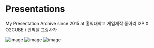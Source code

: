 # Presentations
My Presentation Archive since 2015
at 홍익대학교 게임제작 동아리 I2P X O2CUBE / 엔픽셀 그랑사가

![image](https://github.com/Sophriel/Presentations/assets/32302066/18eba0c6-fbcd-4e31-9abe-7a2e3984a3d3)
![image](https://github.com/Sophriel/Presentations/assets/32302066/99facdc6-d416-4381-b615-2fbaebb79f98)
![image](https://github.com/Sophriel/Presentations/assets/32302066/0970cd2f-9f9c-49b8-a62a-63e4040f35f0)
